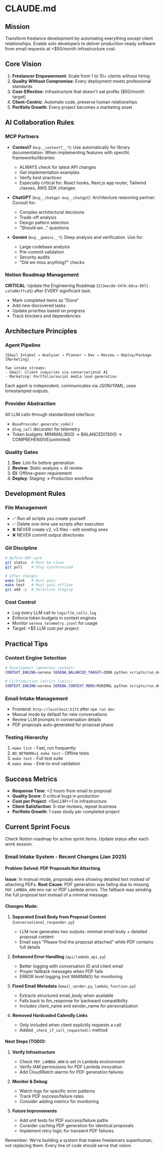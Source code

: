 # CLAUDE.md

## Mission
Transform freelance development by automating everything except client relationships. Enable solo developers to deliver production-ready software from email requests at <$50/month infrastructure cost.

## Core Vision
1. **Freelancer Empowerment**: Scale from 1 to 10+ clients without hiring
2. **Quality Without Compromise**: Every deployment meets professional standards
3. **Cost-Effective**: Infrastructure that doesn't eat profits ($50/month target)
4. **Client-Centric**: Automate code, preserve human relationships
5. **Portfolio Growth**: Every project becomes a marketing asset

## AI Collaboration Rules

### MCP Partners
- **Context7** (`mcp__context7__*`): Use automatically for library documentation. When implementing features with specific frameworks/libraries:
  - ALWAYS check for latest API changes
  - Get implementation examples
  - Verify best practices
  - Especially critical for: React hooks, Next.js app router, Tailwind classes, AWS SDK changes

- **ChatGPT** (`mcp__chatgpt-mcp__chatgpt`): Architecture reasoning partner. Consult for:
  - Complex architectural decisions
  - Trade-off analysis
  - Design pattern selection
  - "Should we..." questions
  
- **Gemini** (`mcp__gemini__*`): Deep analysis and verification. Use for:
  - Large codebase analysis
  - Pre-commit validation
  - Security audits
  - "Did we miss anything?" checks

### Notion Roadmap Management
**CRITICAL**: Update the Engineering Roadmap (`213eec8b-5476-80ca-9971-ca7a98cffcd5`) after EVERY significant task:
- Mark completed items as "Done"
- Add new discovered tasks
- Update priorities based on progress
- Track blockers and dependencies

## Architecture Principles

### Agent Pipeline
```
[Email Intake] → Analyser → Planner → Dev → Review → Deploy/Package
[Marketing]    ↗

Two intake streams:
- Email: Client inquiries via conversational AI
- Marketing: Portfolio/social media lead generation
```
Each agent is independent, communicates via JSON/YAML, uses timestamped outputs.

### Provider Abstraction
All LLM calls through standardized interface:
- `BaseProvider.generate_code()`
- `@log_call` decorator for telemetry
- Token budgets: MINIMAL(800) → BALANCED(1500) → COMPREHENSIVE(unlimited)

### Quality Gates
1. **Dev**: Lint-fix before generation
2. **Review**: Static analysis + AI review
3. **CI**: Offline-green requirement
4. **Deploy**: Staging → Production workflow

## Development Rules

### File Management
- ✅ Run all scripts you create yourself
- ✅ Delete one-time use scripts after execution
- ❌ NEVER create v2, v3 files - edit existing ones
- ❌ NEVER commit output directories

### Git Discipline
```bash
# Before ANY work
git status  # Must be clean
git pull    # Stay synchronized

# After changes
make lint   # Must pass
make test   # Must pass offline
git add -p  # Selective staging
```

### Cost Control
- Log every LLM call to `logs/llm_calls.log`
- Enforce token budgets in context engines
- Monitor `serena_telemetry.jsonl` for usage
- Target: <$5 LLM cost per project

## Practical Tips

### Context Engine Selection
```bash
# Development (generous context)
CONTEXT_ENGINE=serena SERENA_BALANCED_TARGET=2000 python scripts/run_dev_agent.py

# CI/Production (strict limits)
CONTEXT_ENGINE=serena SERENA_CONTEXT_MODE=MINIMAL python scripts/run_dev_agent.py
```

### Email Intake Management
- Frontend: `http://localhost:5173` after `npm run dev`
- Manual mode by default for new conversations
- Review LLM prompts in conversation details
- PDF proposals auto-generated for proposal phase

### Testing Hierarchy
1. `make lint` - Fast, run frequently
2. `NO_NETWORK=1 make test` - Offline tests
3. `make test` - Full test suite
4. `make demo` - End-to-end validation

## Success Metrics
- **Response Time**: <2 hours from email to proposal
- **Quality Score**: 0 critical bugs in production
- **Cost per Project**: <$5 in LLM + <$1 in infrastructure
- **Client Satisfaction**: 5-star reviews, repeat business
- **Portfolio Growth**: 1 case study per completed project

## Current Sprint Focus
Check Notion roadmap for active sprint items. Update status after each work session.

### Email Intake System - Recent Changes (Jan 2025)

#### Problem Solved: PDF Proposals Not Attaching
**Issue**: In manual mode, proposals were showing detailed text instead of attaching PDFs.
**Root Cause**: PDF generation was failing due to missing `PDF_LAMBDA_ARN` env var or PDF Lambda errors. The fallback was sending the full proposal text instead of a minimal message.

#### Changes Made:
1. **Separated Email Body from Proposal Content** (`conversational_responder.py`)
   - LLM now generates two outputs: minimal email body + detailed proposal content
   - Email says "Please find the proposal attached" while PDF contains full details
   
2. **Enhanced Error Handling** (`api/lambda_api.py`)
   - Better logging with conversation ID and client email
   - Proper fallback messages when PDF fails
   - ERROR level logging (not WARNING) for monitoring

3. **Fixed Email Metadata** (`email_sender.py`, `lambda_function.py`)
   - Extracts structured email_body when available
   - Falls back to llm_response for backward compatibility
   - Includes client_name and sender_name for personalization

4. **Removed Hardcoded Calendly Links**
   - Only included when client explicitly requests a call
   - Added `_check_if_call_requested()` method

#### Next Steps (TODO):
1. **Verify Infrastructure**
   - Check `PDF_LAMBDA_ARN` is set in Lambda environment
   - Verify IAM permissions for PDF Lambda invocation
   - Add CloudWatch alarms for PDF generation failures

2. **Monitor & Debug**
   - Watch logs for specific error patterns
   - Track PDF success/failure rates
   - Consider adding metrics for monitoring

3. **Future Improvements**
   - Add unit tests for PDF success/failure paths
   - Consider caching PDF generation for identical proposals
   - Implement retry logic for transient PDF failures

Remember: We're building a system that makes freelancers superhuman, not replacing them. Every line of code should serve that vision.